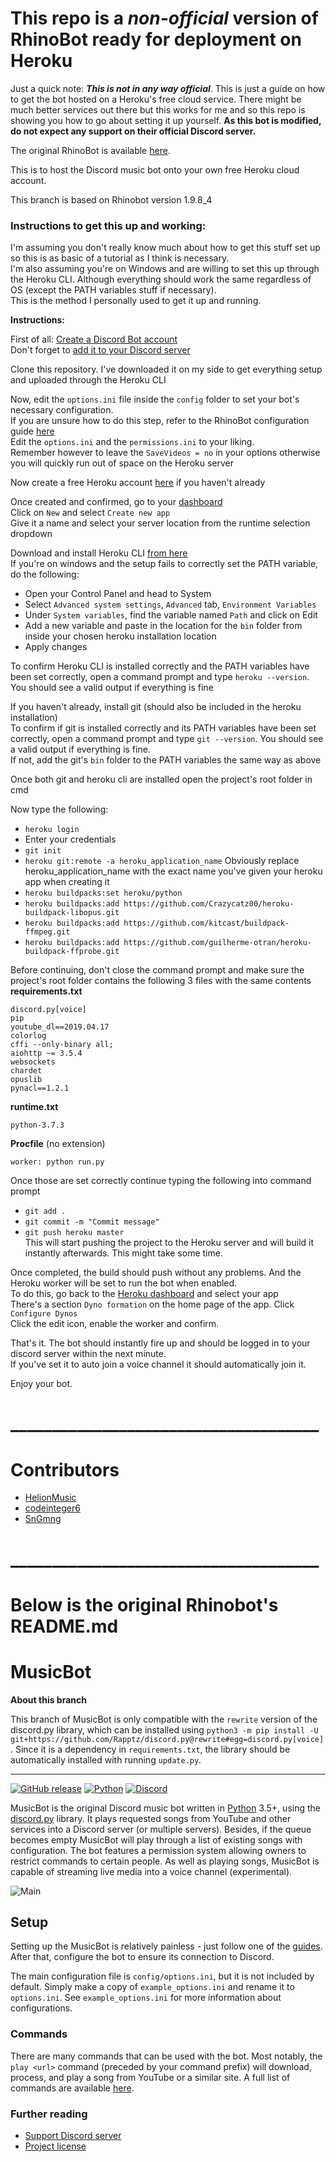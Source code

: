# This repo is a *non-official* version of RhinoBot ready for deployment on Heroku

Just a quick note: ***This is not in any way official***. This is just a guide on how to get the bot hosted on a Heroku's free cloud service. There might be much better services out there but this works for me and so this repo is showing you how to go about setting it up yourself. **As this bot is modified, do not expect any support on their official Discord server.**

The original RhinoBot is available [here](https://github.com/Just-Some-Bots/MusicBot).

This is to host the Discord music bot onto your own free Heroku cloud account.

This branch is based on Rhinobot version 1.9.8_4

### Instructions to get this up and working:
I'm assuming you don't really know much about how to get this stuff set up so this is as basic of a tutorial as I think is necessary.  
I'm also assuming you're on Windows and are willing to set this up through the Heroku CLI. Although everything should work the same regardless of OS (except the PATH variables stuff if necessary).  
This is the method I personally used to get it up and running.

**Instructions:**

First of all: [Create a Discord Bot account](https://discordpy.readthedocs.io/en/rewrite/discord.html)  
Don't forget to [add it to your Discord server](https://discordpy.readthedocs.io/en/rewrite/discord.html#inviting-your-bot)  
  
Clone this repository. I've downloaded it on my side to get everything setup and uploaded through the Heroku CLI


Now, edit the `options.ini` file inside the `config` folder to set your bot's necessary configuration.  
If you are unsure how to do this step, refer to the RhinoBot configuration guide [here](https://just-some-bots.github.io/MusicBot/#guidesconfiguration)  
Edit the `options.ini` and the `permissions.ini` to your liking.  
Remember however to leave the `SaveVideos = no` in your options otherwise you will quickly run out of space on the Heroku server


Now create a free Heroku account [here](https://www.heroku.com/) if you haven't already

Once created and confirmed, go to your [dashboard](https://dashboard.heroku.com/apps)  
Click on `New` and select `Create new app`  
Give it a name and select your server location from the runtime selection dropdown

Download and install Heroku CLI [from here](https://devcenter.heroku.com/articles/heroku-cli)  
If you're on windows and the setup fails to correctly set the PATH variable, do the following:  
* Open your Control Panel and head to System  
* Select `Advanced system settings`, `Advanced` tab, `Environment Variables`  
* Under `System variables`, find the variable named `Path` and click on Edit  
* Add a new variable and paste in the location for the `bin` folder from inside your chosen heroku installation location  
* Apply changes  

To confirm Heroku CLI is installed correctly and the PATH variables have been set correctly, open a command prompt and type `heroku --version`. You should see a valid output if everything is fine

  
If you haven't already, install git (should also be included in the heroku installation)  
To confirm if git is installed correctly and its PATH variables have been set correctly, open a command prompt and type `git --version`. You should see a valid output if everything is fine.  
If not, add the git's `bin` folder to the PATH variables the same way as above  

  
Once both git and heroku cli are installed open the project's root folder in cmd

Now type the following:  
* ``heroku login``  
* Enter your credentials  
* ``git init``  
* ``heroku git:remote -a heroku_application_name`` Obviously replace heroku_application_name with the exact name you've given your heroku app when creating it  
* ``heroku buildpacks:set heroku/python``  
* ``heroku buildpacks:add https://github.com/Crazycatz00/heroku-buildpack-libopus.git``  
* ``heroku buildpacks:add https://github.com/kitcast/buildpack-ffmpeg.git``  
* ``heroku buildpacks:add https://github.com/guilherme-otran/heroku-buildpack-ffprobe.git``  

Before continuing, don't close the command prompt and make sure the project's root folder contains the following 3 files with the same contents  
 **requirements.txt**  
```
discord.py[voice]
pip
youtube_dl==2019.04.17
colorlog
cffi --only-binary all; 
aiohttp ~= 3.5.4
websockets
chardet
opuslib
pynacl==1.2.1
```

**runtime.txt**  
```
python-3.7.3
```

 **Procfile** (no extension)  
```
worker: python run.py
```
    
Once those are set correctly continue typing the following into command prompt  
* ``git add .``  
* ``git commit -m "Commit message"``  
* ``git push heroku master``  
This will start pushing the project to the Heroku server and will build it instantly afterwards. This might take some time.

Once completed, the build should push without any problems. And the Heroku worker will be set to run the bot when enabled.  
To do this, go back to the [Heroku dashboard](https://dashboard.heroku.com/) and select your app  
There's a section ``Dyno formation`` on the home page of the app. Click ``Configure Dynos``  
Click the edit icon, enable the worker and confirm.

That's it. The bot should instantly fire up and should be logged in to your discord server within the next minute.  
If you've set it to auto join a voice channel it should automatically join it.

Enjoy your bot.


# _____________________________________
# Contributors

* [HelionMusic](https://github.com/helionmusic)
* [codeinteger6](https://github.com/codeinteger6)
* [SnGmng](https://github.com/SnGmng)



# _____________________________________ 
# Below is the original Rhinobot's README.md 

# MusicBot

**About this branch**

This branch of MusicBot is only compatible with the `rewrite` version of the discord.py library, which can be installed using `python3 -m pip install -U git+https://github.com/Rapptz/discord.py@rewrite#egg=discord.py[voice]`. Since it is a dependency in `requirements.txt`, the library should be automatically installed with running `update.py`.

---

[![GitHub release](https://img.shields.io/github/release/Just-Some-Bots/MusicBot.svg?style=flat-square)](https://just-some-bots.github.io/MusicBot/)
[![Python](https://img.shields.io/badge/python-3.5%2C%203.6-blue.svg?style=flat-square)](https://www.python.org/downloads/)
[![Discord](https://discordapp.com/api/guilds/129489631539494912/widget.png?style=shield)](https://discord.gg/bots)

MusicBot is the original Discord music bot written in [Python](https://www.python.org "Python homepage") 3.5+, using the [discord.py](https://github.com/Rapptz/discord.py) library. It plays requested songs from YouTube and other services into a Discord server (or multiple servers). Besides, if the queue becomes empty MusicBot will play through a list of existing songs with configuration. The bot features a permission system allowing owners to restrict commands to certain people. As well as playing songs, MusicBot is capable of streaming live media into a voice channel (experimental).

![Main](https://i.imgur.com/EZljY52.png)

## Setup
Setting up the MusicBot is relatively painless - just follow one of the [guides](https://just-some-bots.github.io/MusicBot/). After that, configure the bot to ensure its connection to Discord.

The main configuration file is `config/options.ini`, but it is not included by default. Simply make a copy of `example_options.ini` and rename it to `options.ini`. See `example_options.ini` for more information about configurations.

### Commands

There are many commands that can be used with the bot. Most notably, the `play <url>` command (preceded by your command prefix) will download, process, and play a song from YouTube or a similar site. A full list of commands are available [here](https://just-some-bots.github.io/MusicBot/using/commands/ "Commands").

### Further reading

* [Support Discord server](https://discord.gg/bots)
* [Project license](LICENSE)
